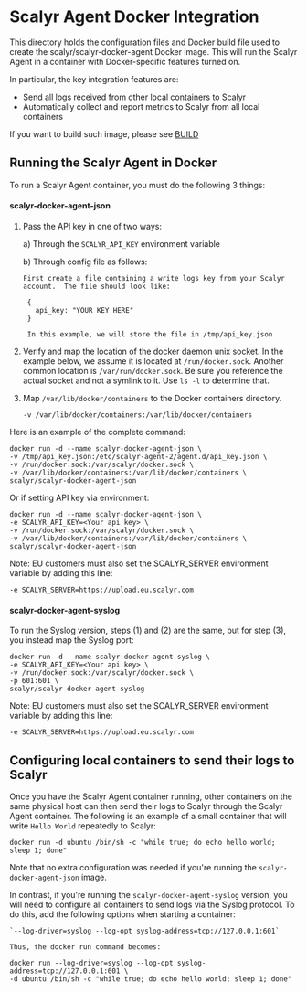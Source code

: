 Scalyr Agent Docker Integration
===============================

This directory holds the configuration files and Docker build file used to
create the scalyr/scalyr-docker-agent Docker image.  This will run the Scalyr
Agent in a container with Docker-specific features turned on.

In particular, the key integration features are:

  * Send all logs received from other local containers to Scalyr
  * Automatically collect and report metrics to Scalyr from all local containers

If you want to build such image, please see [BUILD](../BUILD.md)

## Running the Scalyr Agent in Docker

To run a Scalyr Agent container, you must do the following 3 things:

#### scalyr-docker-agent-json

1) Pass the API key in one of two ways:

    a) Through the `SCALYR_API_KEY` environment variable

    b) Through config file as follows:

       First create a file containing a write logs key from your Scalyr account.  The file should look like:

        {
          api_key: "YOUR KEY HERE"
        }

        In this example, we will store the file in /tmp/api_key.json

2) Verify and map the location of the docker daemon unix socket.  In the example below, we assume
it is located at `/run/docker.sock`.  Another common location is `/var/run/docker.sock`.  Be sure
you reference the actual socket and not a symlink to it.  Use `ls -l` to determine that.

3) Map `/var/lib/docker/containers` to the Docker containers directory.

    `-v /var/lib/docker/containers:/var/lib/docker/containers`

Here is an example of the complete command:

    docker run -d --name scalyr-docker-agent-json \
    -v /tmp/api_key.json:/etc/scalyr-agent-2/agent.d/api_key.json \
    -v /run/docker.sock:/var/scalyr/docker.sock \
    -v /var/lib/docker/containers:/var/lib/docker/containers \
    scalyr/scalyr-docker-agent-json

Or if setting API key via environment:

    docker run -d --name scalyr-docker-agent-json \
    -e SCALYR_API_KEY=<Your api key> \
    -v /run/docker.sock:/var/scalyr/docker.sock \
    -v /var/lib/docker/containers:/var/lib/docker/containers \
    scalyr/scalyr-docker-agent-json

Note: EU customers must also set the SCALYR_SERVER environment variable by adding this line:

    -e SCALYR_SERVER=https://upload.eu.scalyr.com


#### scalyr-docker-agent-syslog

To run the Syslog version, steps (1) and (2) are the same, but for step (3), you instead map the
Syslog port:

    docker run -d --name scalyr-docker-agent-syslog \
    -e SCALYR_API_KEY=<Your api key> \
    -v /run/docker.sock:/var/scalyr/docker.sock \
    -p 601:601 \
    scalyr/scalyr-docker-agent-syslog

Note: EU customers must also set the SCALYR_SERVER environment variable by adding this line:

    -e SCALYR_SERVER=https://upload.eu.scalyr.com


## Configuring local containers to send their logs to Scalyr

Once you have the Scalyr Agent container running, other containers on the same physical host can then send their
logs to Scalyr through the Scalyr Agent container.  The following is an example of a small container that will write `Hello World` repeatedly to Scalyr:

    docker run -d ubuntu /bin/sh -c "while true; do echo hello world; sleep 1; done"

Note that no extra configuration was needed if you're running the `scalyr-docker-agent-json` image.

In contrast, if you're running the `scalyr-docker-agent-syslog` version, you will need to configure all containers
to send logs via the Syslog protocol. To do this, add the following options when starting a container:

    `--log-driver=syslog --log-opt syslog-address=tcp://127.0.0.1:601`

    Thus, the docker run command becomes:

    docker run --log-driver=syslog --log-opt syslog-address=tcp://127.0.0.1:601 \
    -d ubuntu /bin/sh -c "while true; do echo hello world; sleep 1; done"
